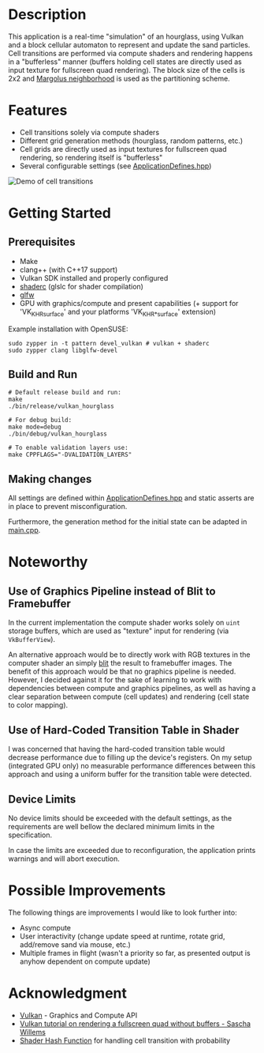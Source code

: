 # Description

This application is a real-time "simulation" of an hourglass, using Vulkan and a
block cellular automaton to represent and update the sand particles. Cell
transitions are performed via compute shaders and rendering happens in a
"bufferless" manner (buffers holding cell states are directly used as input
texture for fullscreen quad rendering). The block size of the cells is 2x2 and
[Margolus neighborhood](https://en.wikipedia.org/wiki/Block_cellular_automaton) is used as the partitioning scheme.

# Features

-   Cell transitions solely via compute shaders
-   Different grid generation methods (hourglass, random patterns, etc.)
-   Cell grids are directly used as input textures for fullscreen quad rendering,
    so rendering itself is "bufferless"
-   Several configurable settings (see [ApplicationDefines.hpp](src/ApplicationDefines.hpp))

![Demo of cell transitions](https://gitlab.com/MaxMutant/readme-assets/-/raw/main/vulkan-hourglass/demo.gif)

# Getting Started

## Prerequisites

-   Make
-   clang++ (with C++17 support)
-   Vulkan SDK installed and properly configured
-   [shaderc](https://github.com/google/shaderc) (glslc for shader compilation)
-   [glfw](https://github.com/glfw/glfw)
-   GPU with graphics/compute and present capabilities (+ support for
    'VK<sub>KHR</sub><sub>surface</sub>' and your platforms 'VK<sub>KHR</sub><sub>\*</sub><sub>surface</sub>' extension)

Example installation with OpenSUSE:

    sudo zypper in -t pattern devel_vulkan # vulkan + shaderc
    sudo zypper clang libglfw-devel


## Build and Run

    # Default release build and run:
    make
    ./bin/release/vulkan_hourglass

    # For debug build:
    make mode=debug
    ./bin/debug/vulkan_hourglass

    # To enable validation layers use:
    make CPPFLAGS="-DVALIDATION_LAYERS"


## Making changes

All settings are defined within [ApplicationDefines.hpp](src/ApplicationDefines.hpp) and
static asserts are in place to prevent misconfiguration.

Furthermore, the generation method for the initial state can be adapted in
[main.cpp](src/main.cpp).

# Noteworthy

## Use of Graphics Pipeline instead of Blit to Framebuffer

In the current implementation the compute shader works solely on `uint` storage
buffers, which are used as "texture" input for rendering (via `VkBufferView`).

An alternative approach would be to directly work with RGB textures in the
computer shader an simply [blit](https://registry.khronos.org/vulkan/specs/1.3-extensions/man/html/vkCmdBlitImage.html) the result to framebuffer images. The benefit of
this approach would be that no graphics pipeline is needed. However, I decided
against it for the sake of learning to work with dependencies between compute
and graphics pipelines, as well as having a clear separation between compute
(cell updates) and rendering (cell state to color mapping).

## Use of Hard-Coded Transition Table in Shader

I was concerned that having the hard-coded transition table would decrease
performance due to filling up the device's registers. On my setup (integrated
GPU only) no measurable performance differences between this approach and using
a uniform buffer for the transition table were detected.

## Device Limits

No device limits should be exceeded with the default settings, as the
requirements are well bellow the declared minimum limits in the specification.

In case the limits are exceeded due to reconfiguration, the application prints
warnings and will abort execution.


# Possible Improvements

The following things are improvements I would like to look further into:

-   Async compute
-   User interactivity (change update speed at runtime, rotate grid, add/remove
    sand via mouse, etc.)
-   Multiple frames in flight (wasn't a priority so far, as presented output is
    anyhow dependent on compute update)

# Acknowledgment

-   [Vulkan](https://www.vulkan.org/) - Graphics and Compute API
-   [Vulkan tutorial on rendering a fullscreen quad without buffers - Sascha Willems](https://www.saschawillems.de/blog/2016/08/13/vulkan-tutorial-on-rendering-a-fullscreen-quad-without-buffers/)
-   [Shader Hash Function](https://www.shadertoy.com/view/llGSzw) for handling cell transition with probability
